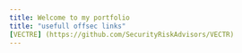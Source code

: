 ```yaml
---
title: Welcome to my portfolio
title: "usefull offsec links"
[VECTRE] (https://github.com/SecurityRiskAdvisors/VECTR)
---
```

